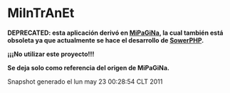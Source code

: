 MiInTrAnEt
==========

**DEPRECATED: esta aplicación derivó en [MiPaGiNa](https://github.com/estebandelaf/mipagina), la cual también está obsoleta ya que actualmente se hace el desarrollo de [SowerPHP](https://github.com/SowerPHP).**

**¡¡¡No utilizar este proyecto!!!**

**Se deja solo como referencia del origen de MiPaGiNa.**

Snapshot generado el lun may 23 00:28:54 CLT 2011

